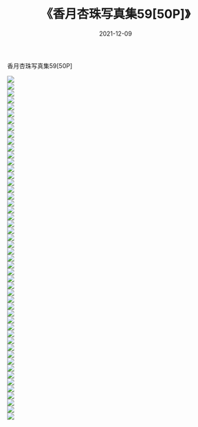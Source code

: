 ﻿---
layout: post
title:  《香月杏珠写真集59[50P]》
date:   2021-12-09
img: http://pic.660000.xyz/1:/性感/2021/香月杏珠写真集59[50P]/000.jpg
categories: [美女, 清纯, 唯美]
---

香月杏珠写真集59[50P]

  ![](http://pic.660000.xyz/1:/性感/2021/香月杏珠写真集59[50P]/001.jpg) <br> ![](http://pic.660000.xyz/1:/性感/2021/香月杏珠写真集59[50P]/002.jpg) <br> ![](http://pic.660000.xyz/1:/性感/2021/香月杏珠写真集59[50P]/003.jpg) <br> ![](http://pic.660000.xyz/1:/性感/2021/香月杏珠写真集59[50P]/004.jpg) <br> ![](http://pic.660000.xyz/1:/性感/2021/香月杏珠写真集59[50P]/005.jpg) <br> ![](http://pic.660000.xyz/1:/性感/2021/香月杏珠写真集59[50P]/006.jpg) <br> ![](http://pic.660000.xyz/1:/性感/2021/香月杏珠写真集59[50P]/007.jpg) <br> ![](http://pic.660000.xyz/1:/性感/2021/香月杏珠写真集59[50P]/008.jpg) <br> ![](http://pic.660000.xyz/1:/性感/2021/香月杏珠写真集59[50P]/009.jpg) <br> ![](http://pic.660000.xyz/1:/性感/2021/香月杏珠写真集59[50P]/010.jpg) <br> ![](http://pic.660000.xyz/1:/性感/2021/香月杏珠写真集59[50P]/011.jpg) <br> ![](http://pic.660000.xyz/1:/性感/2021/香月杏珠写真集59[50P]/012.jpg) <br> ![](http://pic.660000.xyz/1:/性感/2021/香月杏珠写真集59[50P]/013.jpg) <br> ![](http://pic.660000.xyz/1:/性感/2021/香月杏珠写真集59[50P]/014.jpg) <br> ![](http://pic.660000.xyz/1:/性感/2021/香月杏珠写真集59[50P]/015.jpg) <br> ![](http://pic.660000.xyz/1:/性感/2021/香月杏珠写真集59[50P]/016.jpg) <br> ![](http://pic.660000.xyz/1:/性感/2021/香月杏珠写真集59[50P]/017.jpg) <br> ![](http://pic.660000.xyz/1:/性感/2021/香月杏珠写真集59[50P]/018.jpg) <br> ![](http://pic.660000.xyz/1:/性感/2021/香月杏珠写真集59[50P]/019.jpg) <br> ![](http://pic.660000.xyz/1:/性感/2021/香月杏珠写真集59[50P]/020.jpg) <br> ![](http://pic.660000.xyz/1:/性感/2021/香月杏珠写真集59[50P]/021.jpg) <br> ![](http://pic.660000.xyz/1:/性感/2021/香月杏珠写真集59[50P]/022.jpg) <br> ![](http://pic.660000.xyz/1:/性感/2021/香月杏珠写真集59[50P]/023.jpg) <br> ![](http://pic.660000.xyz/1:/性感/2021/香月杏珠写真集59[50P]/024.jpg) <br> ![](http://pic.660000.xyz/1:/性感/2021/香月杏珠写真集59[50P]/025.jpg) <br> ![](http://pic.660000.xyz/1:/性感/2021/香月杏珠写真集59[50P]/026.jpg) <br> ![](http://pic.660000.xyz/1:/性感/2021/香月杏珠写真集59[50P]/027.jpg) <br> ![](http://pic.660000.xyz/1:/性感/2021/香月杏珠写真集59[50P]/028.jpg) <br> ![](http://pic.660000.xyz/1:/性感/2021/香月杏珠写真集59[50P]/029.jpg) <br> ![](http://pic.660000.xyz/1:/性感/2021/香月杏珠写真集59[50P]/030.jpg) <br> ![](http://pic.660000.xyz/1:/性感/2021/香月杏珠写真集59[50P]/031.jpg) <br> ![](http://pic.660000.xyz/1:/性感/2021/香月杏珠写真集59[50P]/032.jpg) <br> ![](http://pic.660000.xyz/1:/性感/2021/香月杏珠写真集59[50P]/033.jpg) <br> ![](http://pic.660000.xyz/1:/性感/2021/香月杏珠写真集59[50P]/034.jpg) <br> ![](http://pic.660000.xyz/1:/性感/2021/香月杏珠写真集59[50P]/035.jpg) <br> ![](http://pic.660000.xyz/1:/性感/2021/香月杏珠写真集59[50P]/036.jpg) <br> ![](http://pic.660000.xyz/1:/性感/2021/香月杏珠写真集59[50P]/037.jpg) <br> ![](http://pic.660000.xyz/1:/性感/2021/香月杏珠写真集59[50P]/038.jpg) <br> ![](http://pic.660000.xyz/1:/性感/2021/香月杏珠写真集59[50P]/039.jpg) <br> ![](http://pic.660000.xyz/1:/性感/2021/香月杏珠写真集59[50P]/040.jpg) <br> ![](http://pic.660000.xyz/1:/性感/2021/香月杏珠写真集59[50P]/041.jpg) <br> ![](http://pic.660000.xyz/1:/性感/2021/香月杏珠写真集59[50P]/042.jpg) <br> ![](http://pic.660000.xyz/1:/性感/2021/香月杏珠写真集59[50P]/043.jpg) <br> ![](http://pic.660000.xyz/1:/性感/2021/香月杏珠写真集59[50P]/044.jpg) <br> ![](http://pic.660000.xyz/1:/性感/2021/香月杏珠写真集59[50P]/045.jpg) <br> ![](http://pic.660000.xyz/1:/性感/2021/香月杏珠写真集59[50P]/046.jpg) <br> ![](http://pic.660000.xyz/1:/性感/2021/香月杏珠写真集59[50P]/047.jpg) <br> ![](http://pic.660000.xyz/1:/性感/2021/香月杏珠写真集59[50P]/048.jpg) <br> ![](http://pic.660000.xyz/1:/性感/2021/香月杏珠写真集59[50P]/049.jpg) <br> ![](http://pic.660000.xyz/1:/性感/2021/香月杏珠写真集59[50P]/050.jpg) <br>